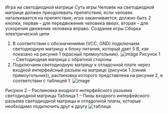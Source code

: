 Игра на светодиодной матрице
Суть игры
Человек на светодиодной матрице должен преодолевать препятствия; если человек наталкивается на препятствие, игра заканчивается; должно быть 2 кнопки, первая – для передвижения человека вверх, вторая – для ускорения движения человека вправо. 
Создание игры
Сборка электрической цепи
1) В соответствии с обозначениями (VCC, GND) подключаем светодиодную матрицу к блоку питания, который дает 5 В, как показано на рисунке 1 (красный прямоугольник).
![image](https://github.com/AsliBWL/LED-Matrix-Game/assets/156215350/3d7f160b-0ab5-40e6-bb18-6504897b8d05)
Рисунок 1 – Светодиодная матрица с обратной стороны
2) Подключаем светодиодную матрицу к отладочной плате через входной интерфейсный разъем на матрице (рисунок 1 (синий прямоугольник)), распиновка которого представлена на рисунке 2, в соответствии с таблицей 1.
![image](https://github.com/AsliBWL/LED-Matrix-Game/assets/156215350/f87ee1a3-e640-4df9-8d3a-6fc543b4dd05)

Рисунок 2 – Распиновка входного интерфейсного разъема светодиодной матрицы
Таблица 1 – Пины входного интерфейсного разъема светодиодной матрицы и отладочной платы, которые необходимо подключить друг к другу
![таблица](https://github.com/AsliBWL/LED-Matrix-Game/assets/156215350/358de69a-895f-420e-bfa3-329d6e95339e)
